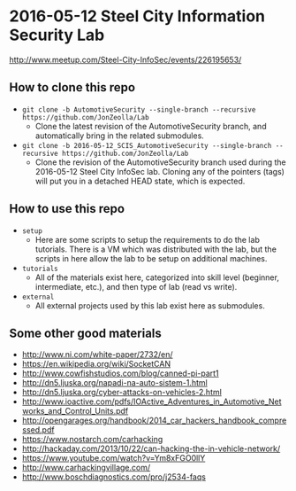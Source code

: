 # 2016-05-12 Steel City Information Security Lab  
http://www.meetup.com/Steel-City-InfoSec/events/226195653/  

## How to clone this repo  
* `git clone -b AutomotiveSecurity --single-branch --recursive https://github.com/JonZeolla/Lab`  
  * Clone the latest revision of the AutomotiveSecurity branch, and automatically bring in the related submodules.  
* `git clone -b 2016-05-12_SCIS_AutomotiveSecurity --single-branch --recursive https://github.com/JonZeolla/Lab`  
  * Clone the revision of the AutomotiveSecurity branch used during the 2016-05-12 Steel City InfoSec lab.  Cloning any of the pointers (tags) will put you in a detached HEAD state, which is expected.  

## How to use this repo
* `setup`  
  * Here are some scripts to setup the requirements to do the lab tutorials.  There is a VM which was distributed with the lab, but the scripts in here allow the lab to be setup on additional machines.  
* `tutorials`  
  * All of the materials exist here, categorized into skill level (beginner, intermediate, etc.), and then type of lab (read vs write).  
* `external`  
  * All external projects used by this lab exist here as submodules.  

## Some other good materials  
* http://www.ni.com/white-paper/2732/en/  
* https://en.wikipedia.org/wiki/SocketCAN  
* http://www.cowfishstudios.com/blog/canned-pi-part1  
* http://dn5.ljuska.org/napadi-na-auto-sistem-1.html  
* http://dn5.ljuska.org/cyber-attacks-on-vehicles-2.html  
* http://www.ioactive.com/pdfs/IOActive_Adventures_in_Automotive_Networks_and_Control_Units.pdf  
* http://opengarages.org/handbook/2014_car_hackers_handbook_compressed.pdf  
* https://www.nostarch.com/carhacking  
* http://hackaday.com/2013/10/22/can-hacking-the-in-vehicle-network/  
* https://www.youtube.com/watch?v=Ym8xFGO0llY  
* http://www.carhackingvillage.com/  
* http://www.boschdiagnostics.com/pro/j2534-faqs  

